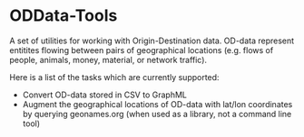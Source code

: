 ODData-Tools
============

A set of utilities for working with Origin-Destination data. OD-data represent entitites flowing between pairs of geographical locations (e.g. flows of people, animals, money, material, or network traffic).

Here is a list of the tasks which are currently supported:

- Convert OD-data stored in CSV to GraphML
- Augment the geographical locations of OD-data with lat/lon coordinates by querying geonames.org (when used as a library, not a command line tool)

